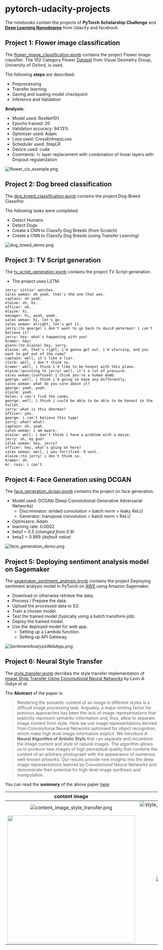 # pytorch-udacity-projects

The notebooks contain the projects of **PyTorch Scholarship Challenge** and [**Deep Learning Nanodegree**](https://www.udacity.com/course/deep-learning-nanodegree--nd101) from Udacity and facebook.

## Project 1: Flower image classification

The [flower_image_classification.ipynb](https://nbviewer.jupyter.org/github/kHarshit/udacity-nanodegree-projects/blob/master/DLND_deep_learning_nanodegree/flower_image_classification.ipynb) contains the project Flower image classifier.
The 102 Category Flower [Dataset](http://www.robots.ox.ac.uk/~vgg/data/flowers/102/index.html) from Visual Geometry Group, University of Oxford, is used.

The following **steps** are described:
* Preprocessing
* Transfer learning
* Saving and loading model checkpoint
* Inference and Validation

**Analysis:**
* Model used: ResNet101
* Epochs trained: 20
* Validation accuracy: 94.13%
* Optimizer used: Adam
* Loss used: CrossEntropyLoss
* Scheduler used: StepLR
* Device used: cuda
* Comments: `fc` layer replacement with combination of linear layers with Dropout regularization 

![flower_cls_example.png](./assets/inference_example.png)

## Project 2: Dog breed classification

The [dog_breed_classification.ipynb](https://nbviewer.jupyter.org/github/kHarshit/udacity-nanodegree-projects/blob/master/DLND_deep_learning_nanodegree/dog_breed_classification.ipynb) contains the project Dog-Breed Classifier.

The following tasks were completed:

* Detect Humans
* Detect Dogs
* Create a CNN to Classify Dog Breeds (from Scratch)
* Create a CNN to Classify Dog Breeds (using Transfer Learning)

![dog_breed_demo.png](./assets/dog_breed_demo.png)

## Project 3: TV Script generation

The [tv_script_generation.ipynb](https://nbviewer.jupyter.org/github/kHarshit/udacity-nanodegree-projects/blob/master/DLND_deep_learning_nanodegree/tv_script_generation.ipynb) contains the project TV Script generation.

* The project uses LSTM.

```
jerry: sittin' watches.
sales woman: oh yeah, that's the one that was.
captain: oh yeah.
elaine: oh, hi.
officer: oh.
elaine: hi.
manager: hi, woah, woah.
sales woman: hi, let's go.
sales woman: alright, let's get it.
jerry:(to george) i don't want to go back to david peterman! i can't believe it!
jerry: hey- what's happening with you!
kramer: hey!
glenn:(to elaine) hey, jerry.
elaine: oh, that's right, i'm gonna get out. i'm starving, and you want to get out of the coma?
captain: well, it's like a liar.
clerk: well, i don't think so.
kramer: well, i think i'd like to be honest with this plane.
elaine:(pointing to jerry) well, it's a lot of pressure.
sales woman:(confused) i think you're a human dumb.
george: well, i think i'm going to have any differently.
sales woman: what do you care about it?
george: yeah, yeah.
elaine: yeah.
helen: i can't find the cooks.
george: well, i think i could be able to be able to be honest in the toilet.
jerry: what is this doorman?
officer: yes.
george: i can't believe this type!
jerry: what? what?
captain: oh, yeah.
sales woman: i am aware.
elaine: well, i don't think i have a problem with a movie.
jerry: oh, my god!
sales woman: hey, jerry?
officer: hey, what's going on here?
sales woman: well, i was terrified- 9 vest.
elaine:(to jerry) i don't think so.
kramer: oh.
mr. ross: i can't.
```

## Project 4: Face Generation using DCGAN

The [face_generation_dcgan.ipynb](https://nbviewer.jupyter.org/github/kHarshit/udacity-nanodegree-projects/blob/master/DLND_deep_learning_nanodegree/face_generation_dcgan.ipynb) contains the project on face generation.

* Model used: DCGAN (Deep Convolutional Generative Adversarial Networks)
  * Discriminator: strided convolution > batch norm > leaky ReLU
  * Generator: transpose convolution > batch norm > ReLU
* Optimizers: Adam
* learning rate: 0.0002
* beta1 = 0.5  *(changed from 0.9)*
* beta2 = 0.999  *(default value)*

![face_generation_demo.png](./assets/face_generation_demo.png)

## Project 5: Deploying sentiment analysis model on Sagemaker

The [sagemaker_sentiment_analysis.ipynb](https://nbviewer.jupyter.org/github/kHarshit/udacity-nanodegree-projects/blob/master/DLND_deep_learning_nanodegree/sagemaker_sentiment_analysis.ipynb) contains the project Deploying sentiment analysis model in PyTorch on [AWS](https://aws.amazon.com/) using Amazon Sagemaker.


* Download or otherwise retrieve the data.
* Process / Prepare the data.
* Upload the processed data to S3.
* Train a chosen model.
* Test the trained model (typically using a batch transform job).
* Deploy the trained model.
* Use the deployed model for web app.
    * Setting up a Lambda function.
    * Setting up API Gateway.

![SentimentAnalysisWebApp.png](./assets/SentimentAnalysisWebApp.png)

## Project 6: Neural Style Transfer

The [style_transfer.ipynb](https://nbviewer.jupyter.org/github/kHarshit/udacity-nanodegree-projects/blob/master/DLND_deep_learning_nanodegree/style_transfer.ipynb) decribes the style transfer implementation of [Image Style Transfer Using Convolutional Neural Networks](https://www.cv-foundation.org/openaccess/content_cvpr_2016/papers/Gatys_Image_Style_Transfer_CVPR_2016_paper.pdf) by *Leon A. Gatys et al.*

The **Abstract** of the paper is:
> Rendering the semantic content of an image in different styles is a difficult image processing task. Arguably, a major limiting factor for previous approaches has been the lack of image representations that explicitly represent semantic information and, thus, allow to separate image content from style. Here we use image representations derived from Convolutional Neural Networks optimised for object recognition, which make high level image information explicit. We introduce
A **Neural Algorithm of Artistic Style** that can separate and recombine the image content and style of natural images. The algorithm allows us to produce new images of high perceptual quality that combine the content of an arbitrary photograph with the appearance of numerous well-known artworks. Our results provide new insights into the deep image representations learned by Convolutional Neural Networks and demonstrate their potential for high level image synthesis and manipulation.

You can read the **summary** of the above paper [here](https://github.com/aleju/papers/blob/master/neural-nets/A_Neural_Algorithm_for_Artistic_Style.md).

  content image            |  style image             | output image
:-------------------------:|:------------------------:|:-------------------------:
![content_image_style_transfer.png](./assets/content_image_style_transfer.png) | ![style_image_style_transfer.png](./assets/style_image_style_transfer.png) | ![output_image_style_transfer.png](./assets/output_image_style_transfer.png)
<img src="./assets/harshit.jpg" width=420px /> | ![starrynight.jpg](./assets/starrynight.jpg) | ![harshit_style.jpg](./assets/harshit_style.jpg)
